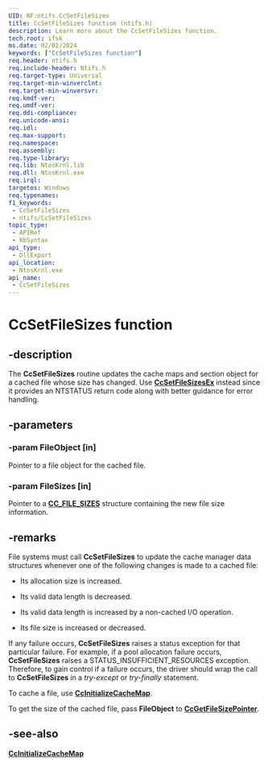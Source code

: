 ```yaml
---
UID: NF:ntifs.CcSetFileSizes
title: CcSetFileSizes function (ntifs.h)
description: Learn more about the CcSetFileSizes function.
tech.root: ifsk
ms.date: 02/02/2024
keywords: ["CcSetFileSizes function"]
req.header: ntifs.h
req.include-header: Ntifs.h
req.target-type: Universal
req.target-min-winverclnt: 
req.target-min-winversvr: 
req.kmdf-ver: 
req.umdf-ver: 
req.ddi-compliance: 
req.unicode-ansi: 
req.idl: 
req.max-support: 
req.namespace: 
req.assembly: 
req.type-library: 
req.lib: NtosKrnl.lib
req.dll: NtosKrnl.exe
req.irql: 
targetos: Windows
req.typenames: 
f1_keywords:
 - CcSetFileSizes
 - ntifs/CcSetFileSizes
topic_type:
 - APIRef
 - kbSyntax
api_type:
 - DllExport
api_location:
 - NtosKrnl.exe
api_name:
 - CcSetFileSizes
---
```


# CcSetFileSizes function

## -description

The **CcSetFileSizes** routine updates the cache maps and section object for a cached file whose size has changed. Use [**CcSetFileSizesEx**](nf-ntifs-ccsetfilesizesex.md) instead since it provides an NTSTATUS return code along with better guidance for error handling.

## -parameters

### -param FileObject [in]

Pointer to a file object for the cached file.

### -param FileSizes [in]

Pointer to a [**CC_FILE_SIZES**](ns-ntifs-cc_file_sizes.md) structure containing the new file size information.

## -remarks

File systems must call **CcSetFileSizes** to update the cache manager data structures whenever one of the following changes is made to a cached file:

* Its allocation size is increased.

* Its valid data length is decreased.

* Its valid data length is increased by a non-cached I/O operation.

* Its file size is increased or decreased.

If any failure occurs, **CcSetFileSizes** raises a status exception for that particular failure. For example, if a pool allocation failure occurs, **CcSetFileSizes** raises a STATUS_INSUFFICIENT_RESOURCES exception. Therefore, to gain control if a failure occurs, the driver should wrap the call to **CcSetFileSizes** in a *try-except* or *try-finally* statement.

To cache a file, use [**CcInitializeCacheMap**](nf-ntifs-ccinitializecachemap.md).

To get the size of the cached file, pass **FileObject** to [**CcGetFileSizePointer**](nf-ntifs-ccgetfilesizepointer.md).

## -see-also

[**CcInitializeCacheMap**](nf-ntifs-ccinitializecachemap.md)
